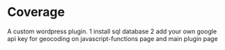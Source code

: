 # Coverage

A custom wordpress plugin.
1 install sql database
2 add your own google api key for geocoding on javascript-functions page and main plugin page
